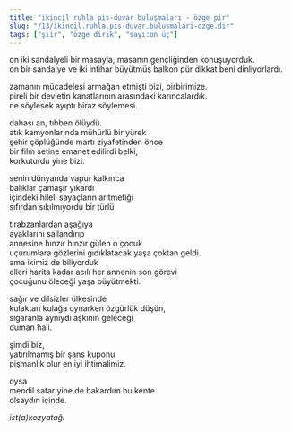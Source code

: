 ```yaml
---
title: "ikincil ruhla pis-duvar buluşmaları - özge pir"
slug: "/13/ikincil.ruhla.pis-duvar.bulusmalari-ozge.dir"
tags: ["şiir", "özge dirik", "sayı:on üç"]
---
```

on iki sandalyeli bir masayla, masanın gençliğinden konuşuyorduk.  
on bir sandalye ve iki intihar büyütmüş balkon pür dikkat
beni dinliyorlardı.

zamanın mücadelesi armağan etmişti bizi, birbirimize.\
pireli bir devletin kanatlarının arasındaki karıncalardık.\
ne söylesek ayıptı biraz söylemesi.

dahası an, tıbben ölüydü.\
atık kamyonlarında mühürlü bir yürek\
şehir çöplüğünde martı ziyafetinden önce\
bir film setine emanet edilirdi belki,\
korkuturdu yine bizi.

senin dünyanda vapur kalkınca\
balıklar çamaşır yıkardı\
içindeki hileli sayaçların aritmetiği\
sıfırdan sıkılmıyordu bir türlü

tırabzanlardan aşağıya\
ayaklarını sallandırıp\
annesine hınzır hınzır gülen o çocuk\
uçurumlara gözlerini gıdıklatacak yaşa çoktan geldi.\
ama ikimiz de biliyorduk\
elleri harita kadar acılı her annenin son görevi\
çocuğunu öleceği yaşa büyütmekti.

sağır ve dilsizler ülkesinde\
kulaktan kulağa oynarken özgürlük düşün,\
sigaranla aynıydı aşkının geleceği\
duman hali.

şimdi biz,\
yatırılmamış bir şans kuponu\
pişmanlık olur en iyi ihtimalimiz.

oysa\
mendil satar yine de bakardım bu kente\
olsaydın içinde.

*ist(a)kozyatağı*
